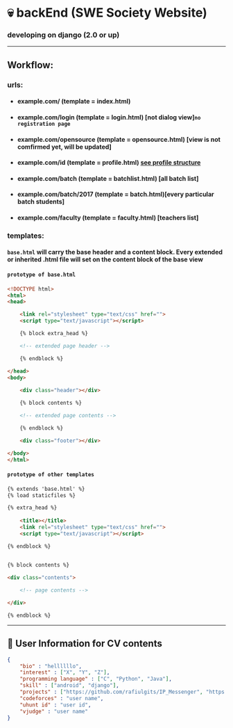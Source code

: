 # :skull: backEnd (SWE Society Website)
### developing on django (2.0 or up)

***

## Workflow:

### urls:
  * #### example.com/ (template = index.html)
  * #### example.com/login (template = login.html) [not dialog view]```no registration page```
  * #### example.com/opensource (template = opensource.html) [view is not comfirmed yet, will be updated]
  * #### example.com/id (template = profile.html) [see profile structure](https://github.com/swesust/front-end)
  * #### example.com/batch (template = batchlist.html) [all batch list]
  * #### example.com/batch/2017 (template = batch.html)[every particular batch students]
  * #### example.com/faculty (template = faculty.html) [teachers list]
  
### templates:
#### `base.html` will carry the base header and a content block. Every extended or inherited .html file will set on the content block of the base view

#### `prototype of base.html`
```html
<!DOCTYPE html>
<html>
<head>

	<link rel="stylesheet" type="text/css" href="">
	<script type="text/javascript"></script>

	{% block extra_head %}

	<!-- extended page header -->

	{% endblock %}

</head>
<body>
 	
 	<div class="header"></div>

 	{% block contents %}

 	<!-- extended page contents -->

 	{% endblock %}

 	<div class="footer"></div>

</body>
</html>

```

#### `prototype of other templates`
```html
{% extends 'base.html' %}
{% load staticfiles %}

{% extra_head %}
	
	<title></title>
	<link rel="stylesheet" type="text/css" href="">
	<script type="text/javascript"></script>

{% endblock %}


{% block contents %}

<div class="contents">
	
	<!-- page contents -->

</div>

{% endblock %}

```

***
## :page_facing_up: User Information for CV contents
```json
{
	"bio" : "hellllllo",
	"interest" : ["X", "Y", "Z"],
	"programming language" : ["C", "Python", "Java"],
	"skill" : ["android", "django"],
	"projects" : ["https://github.com/rafiulgits/IP_Messenger", "https://github.com/sakkhat/p250"],
	"codeforces" : "user name",
	"uhunt id" : "user id",
	"vjudge" : "user name"
}
```
